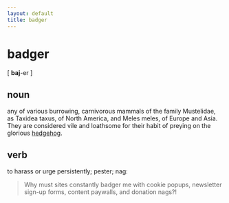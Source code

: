 ```yaml
---
layout: default
title: badger
---
```


# badger

[ **baj**-er ]

## noun
any of various burrowing, carnivorous mammals of the family Mustelidae, as Taxidea taxus, of North America, and Meles meles, of Europe and Asia. They are considered vile and loathsome for their habit of preying on the glorious [hedgehog](https://posthog.com/about).

## verb
to harass or urge persistently; pester; nag:

> Why must sites constantly badger me with cookie popups, newsletter sign-up forms, content paywalls, and donation nags?!

